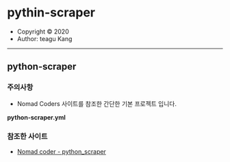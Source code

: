 # pythin-scraper

- Copyright &copy; 2020
- Author: teagu Kang    


---

## python-scraper

### 주의사항 
 - Nomad Coders 사이트를 참조한 간단한 기본 프로젝트 입니다. 

**python-scraper.yml** 

### 참조한 사이트

- [Nomad coder - python_scraper](https://nomadcoders.co/python-for-beginners)

